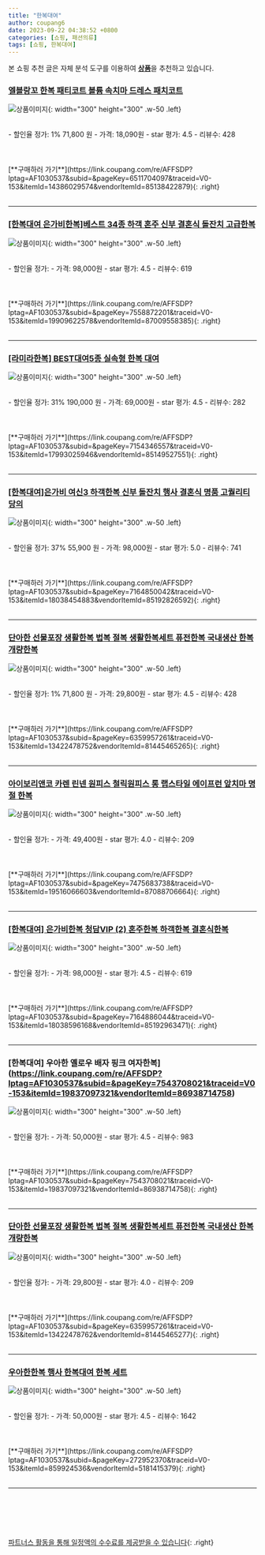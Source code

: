 ```yaml
---
title: "한복대여"
author: coupang6
date: 2023-09-22 04:38:52 +0800
categories: [쇼핑, 패션의류]
tags: [쇼핑, 한복대여]
---
```


본 쇼핑 추천 글은 자체 분석 도구를 이용하여 [**상품**](https://link.coupang.com/a/bao1ui)을 추천하고 있습니다.

### [엘블랑꼬 한복 패티코트 볼륨 속치마 드레스 패치코트](https://link.coupang.com/re/AFFSDP?lptag=AF1030537&subid=&pageKey=6511704097&traceid=V0-153&itemId=14386029574&vendorItemId=85138422879)

![상품이미지](https://thumbnail10.coupangcdn.com/thumbnails/remote/230x230ex/image/vendor_inventory/d76d/aab81d0a14245717a5b3fb15fdf9ba1e2fdfdac04ac4491a1a802aa4baae.jpg){: width="300" height="300" .w-50 .left}


<br>
- 할인율 정가: 1%  71,800   원
- 가격: 18,090원
- star 평가: 4.5
- 리뷰수: 428
<br>
<br>
<br>
<br>
[**구매하러 가기**](https://link.coupang.com/re/AFFSDP?lptag=AF1030537&subid=&pageKey=6511704097&traceid=V0-153&itemId=14386029574&vendorItemId=85138422879){: .right}
<br>
<br>

---

### [[한복대여 은가비한복]베스트 34종 하객 혼주 신부 결혼식 돌잔치 고급한복](https://link.coupang.com/re/AFFSDP?lptag=AF1030537&subid=&pageKey=7558872201&traceid=V0-153&itemId=19909622578&vendorItemId=87009558385)

![상품이미지](https://thumbnail8.coupangcdn.com/thumbnails/remote/230x230ex/image/vendor_inventory/562d/69192f193fee68820a9b4f866c319ba169275d13e672d65420d5eedd6c27.jpg){: width="300" height="300" .w-50 .left}


<br>
- 할인율 정가: 
- 가격: 98,000원
- star 평가: 4.5
- 리뷰수: 619
<br>
<br>
<br>
<br>
[**구매하러 가기**](https://link.coupang.com/re/AFFSDP?lptag=AF1030537&subid=&pageKey=7558872201&traceid=V0-153&itemId=19909622578&vendorItemId=87009558385){: .right}
<br>
<br>

---

### [[라미라한복] BEST대여5종 실속형 한복 대여](https://link.coupang.com/re/AFFSDP?lptag=AF1030537&subid=&pageKey=7154346557&traceid=V0-153&itemId=17993025946&vendorItemId=85149527551)

![상품이미지](https://thumbnail6.coupangcdn.com/thumbnails/remote/230x230ex/image/vendor_inventory/5386/226b12933433e46e7e548af98e6903779540301197a9bbc5dd8eaf8044bf.jpeg){: width="300" height="300" .w-50 .left}


<br>
- 할인율 정가: 31%  190,000   원
- 가격: 69,000원
- star 평가: 4.5
- 리뷰수: 282
<br>
<br>
<br>
<br>
[**구매하러 가기**](https://link.coupang.com/re/AFFSDP?lptag=AF1030537&subid=&pageKey=7154346557&traceid=V0-153&itemId=17993025946&vendorItemId=85149527551){: .right}
<br>
<br>

---

### [[한복대여]은가비 여신3 하객한복 신부 돌잔치 행사 결혼식 명품 고퀄리티 당의](https://link.coupang.com/re/AFFSDP?lptag=AF1030537&subid=&pageKey=7164850042&traceid=V0-153&itemId=18038454883&vendorItemId=85192826592)

![상품이미지](https://thumbnail9.coupangcdn.com/thumbnails/remote/230x230ex/image/vendor_inventory/3143/a8dbdac60bd0479af8e1054adccebc1118a320c783385c78c9655479b7a7.jpeg){: width="300" height="300" .w-50 .left}


<br>
- 할인율 정가: 37%  55,900   원
- 가격: 98,000원
- star 평가: 5.0
- 리뷰수: 741
<br>
<br>
<br>
<br>
[**구매하러 가기**](https://link.coupang.com/re/AFFSDP?lptag=AF1030537&subid=&pageKey=7164850042&traceid=V0-153&itemId=18038454883&vendorItemId=85192826592){: .right}
<br>
<br>

---

### [단아한 선물포장 생활한복 법복 절복 생활한복세트 퓨전한복 국내생산 한복 개량한복](https://link.coupang.com/re/AFFSDP?lptag=AF1030537&subid=&pageKey=6359957261&traceid=V0-153&itemId=13422478752&vendorItemId=81445465265)

![상품이미지](https://thumbnail8.coupangcdn.com/thumbnails/remote/230x230ex/image/vendor_inventory/e6d7/c6cce180f5127753877f6d8ec2c67cf7afc649a0122ad161dd07d740064d.jpg){: width="300" height="300" .w-50 .left}


<br>
- 할인율 정가: 1%  71,800   원
- 가격: 29,800원
- star 평가: 4.5
- 리뷰수: 428
<br>
<br>
<br>
<br>
[**구매하러 가기**](https://link.coupang.com/re/AFFSDP?lptag=AF1030537&subid=&pageKey=6359957261&traceid=V0-153&itemId=13422478752&vendorItemId=81445465265){: .right}
<br>
<br>

---

### [아이보리앤코 카렌 린넨 원피스 철릭원피스 롱 랩스타일 에이프런 앞치마 명절 한복](https://link.coupang.com/re/AFFSDP?lptag=AF1030537&subid=&pageKey=7475683738&traceid=V0-153&itemId=19516066603&vendorItemId=87088706664)

![상품이미지](https://thumbnail9.coupangcdn.com/thumbnails/remote/230x230ex/image/vendor_inventory/c687/ede3c1769a2d6447dda4b5a3641724535ba707b8150777c9a4459c45a8b2.jpg){: width="300" height="300" .w-50 .left}


<br>
- 할인율 정가: 
- 가격: 49,400원
- star 평가: 4.0
- 리뷰수: 209
<br>
<br>
<br>
<br>
[**구매하러 가기**](https://link.coupang.com/re/AFFSDP?lptag=AF1030537&subid=&pageKey=7475683738&traceid=V0-153&itemId=19516066603&vendorItemId=87088706664){: .right}
<br>
<br>

---

### [[한복대여] 은가비한복 청담VIP (2) 혼주한복 하객한복 결혼식한복](https://link.coupang.com/re/AFFSDP?lptag=AF1030537&subid=&pageKey=7164886044&traceid=V0-153&itemId=18038596168&vendorItemId=85192963471)

![상품이미지](https://thumbnail7.coupangcdn.com/thumbnails/remote/230x230ex/image/vendor_inventory/a585/568de2f21bf98b0660102cde70d2655ae424b832ee261b91e0c070ccc673.jpeg){: width="300" height="300" .w-50 .left}


<br>
- 할인율 정가: 
- 가격: 98,000원
- star 평가: 4.5
- 리뷰수: 619
<br>
<br>
<br>
<br>
[**구매하러 가기**](https://link.coupang.com/re/AFFSDP?lptag=AF1030537&subid=&pageKey=7164886044&traceid=V0-153&itemId=18038596168&vendorItemId=85192963471){: .right}
<br>
<br>

---

### [한복대여] 우아한 옐로우 배자 핑크 여자한복](https://link.coupang.com/re/AFFSDP?lptag=AF1030537&subid=&pageKey=7543708021&traceid=V0-153&itemId=19837097321&vendorItemId=86938714758)

![상품이미지](https://thumbnail6.coupangcdn.com/thumbnails/remote/230x230ex/image/vendor_inventory/b40f/49b4d67d96332640d3a9c9f9fac76e6e657564227b4c4b7c0cd25507d4b9.jpg){: width="300" height="300" .w-50 .left}


<br>
- 할인율 정가: 
- 가격: 50,000원
- star 평가: 4.5
- 리뷰수: 983
<br>
<br>
<br>
<br>
[**구매하러 가기**](https://link.coupang.com/re/AFFSDP?lptag=AF1030537&subid=&pageKey=7543708021&traceid=V0-153&itemId=19837097321&vendorItemId=86938714758){: .right}
<br>
<br>

---

### [단아한 선물포장 생활한복 법복 절복 생활한복세트 퓨전한복 국내생산 한복 개량한복](https://link.coupang.com/re/AFFSDP?lptag=AF1030537&subid=&pageKey=6359957261&traceid=V0-153&itemId=13422478762&vendorItemId=81445465277)

![상품이미지](https://thumbnail9.coupangcdn.com/thumbnails/remote/230x230ex/image/vendor_inventory/bfe1/a283328d30aeb91c8d2579ffbbd081b47fd4a2f278edd4116e0bfaadb2e0.jpg){: width="300" height="300" .w-50 .left}


<br>
- 할인율 정가: 
- 가격: 29,800원
- star 평가: 4.0
- 리뷰수: 209
<br>
<br>
<br>
<br>
[**구매하러 가기**](https://link.coupang.com/re/AFFSDP?lptag=AF1030537&subid=&pageKey=6359957261&traceid=V0-153&itemId=13422478762&vendorItemId=81445465277){: .right}
<br>
<br>

---

### [우아한한복 행사 한복대여 한복 세트](https://link.coupang.com/re/AFFSDP?lptag=AF1030537&subid=&pageKey=272952370&traceid=V0-153&itemId=859924536&vendorItemId=5181415379)

![상품이미지](https://thumbnail10.coupangcdn.com/thumbnails/remote/230x230ex/image/vendor_inventory/298d/8b34304cc7679ce146d46df77f027ee6d3ec28984fbb9a4871a9af19d407.jpg){: width="300" height="300" .w-50 .left}


<br>
- 할인율 정가: 
- 가격: 50,000원
- star 평가: 4.5
- 리뷰수: 1642
<br>
<br>
<br>
<br>
[**구매하러 가기**](https://link.coupang.com/re/AFFSDP?lptag=AF1030537&subid=&pageKey=272952370&traceid=V0-153&itemId=859924536&vendorItemId=5181415379){: .right}
<br>
<br>

---
<br><br><br><br><br> [파트너스 활동을 통해 일정액의 수수료를 제공받을 수 있습니다](https://link.coupang.com/a/bao1ui){: .right}